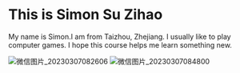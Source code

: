 <!DOCTYPE html>
<html>
<body>
  
<h1>This is Simon Su Zihao</h1>
<p>My name is Simon.I am from Taizhou, Zhejiang. I usually like to play computer games. I hope this course helps me learn something new.</p >

</body>
</html>


![微信图片_20230307082606](https://user-images.githubusercontent.com/127078276/223292790-b624c9d7-67ef-4bda-8bb9-4dd36287ac4c.jpg)
![微信图片_20230307084800](https://user-images.githubusercontent.com/127078276/223292805-e0bb1982-8beb-47ba-ae3a-525690f29ddd.jpg)
